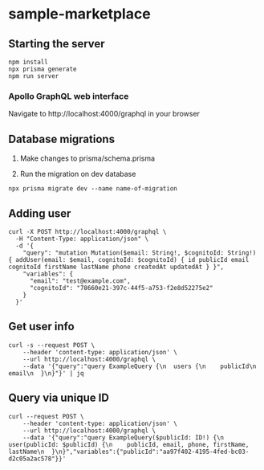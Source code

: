 # sample-marketplace

## Starting the server
```
npm install
npx prisma generate
npm run server
```

### Apollo GraphQL web interface

Navigate to http://localhost:4000/graphql in your browser

## Database migrations

1. Make changes to prisma/schema.prisma

2. Run the migration on dev database
```
npx prisma migrate dev --name name-of-migration
```

## Adding user
```
curl -X POST http://localhost:4000/graphql \
  -H "Content-Type: application/json" \
  -d '{
    "query": "mutation Mutation($email: String!, $cognitoId: String!) { addUser(email: $email, cognitoId: $cognitoId) { id publicId email cognitoId firstName lastName phone createdAt updatedAt } }",
    "variables": {
      "email": "test@example.com",
      "cognitoId": "78660e21-397c-44f5-a753-f2e8d52275e2"
    }
  }'
```

## Get user info
```
curl -s --request POST \
    --header 'content-type: application/json' \
    --url http://localhost:4000/graphql \
    --data '{"query":"query ExampleQuery {\n  users {\n    publicId\n    email\n  }\n}"}' | jq 
```

## Query via unique ID
```
curl --request POST \
    --header 'content-type: application/json' \
    --url http://localhost:4000/graphql \
    --data '{"query":"query ExampleQuery($publicId: ID!) {\n  user(publicId: $publicId) {\n    publicId, email, phone, firstName, lastName\n  }\n}","variables":{"publicId":"aa97f402-4195-4fed-bc03-d2c05a2ac578"}}'
```